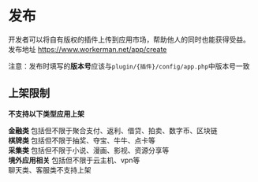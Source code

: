 # 发布

开发者可以将自有版权的插件上传到应用市场，帮助他人的同时也能获得受益。
发布地址 https://www.workerman.net/app/create

注意：发布时填写的**版本号**应该与`plugin/{插件}/config/app.php`中版本号一致

## 上架限制
**不支持以下类型应用上架**

**金融类** 包括但不限于聚合支付、返利、借贷、拍卖、数字币、区块链  
**棋牌类** 包括但不限于抽奖、夺宝、牛牛、点卡等  
**采集类** 包括但不限于小说、漫画、影视、资源分享等  
**境外应用相关** 包括但不限于云主机、vpn等  
聊天类、客服类不支持上架
